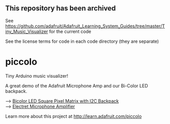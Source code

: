 ## This repository has been archived

See https://github.com/adafruit/Adafruit_Learning_System_Guides/tree/master/Tiny_Music_Visualizer 
for the current code

See the license terms for code in each code directory (they are separate)

piccolo
=======

Tiny Arduino music visualizer!

A great demo of the Adafruit Microphone Amp and our Bi-Color LED backpack.

--> [Bicolor LED Square Pixel Matrix with I2C Backpack][ledMatrix]  
--> [Electret Microphone Amplifier][microphoneAmp]

Learn more about this project at http://learn.adafruit.com/piccolo

[ledMatrix]: http://adafruit.com/products/902
[microphoneAmp]: http://adafruit.com/products/1063
